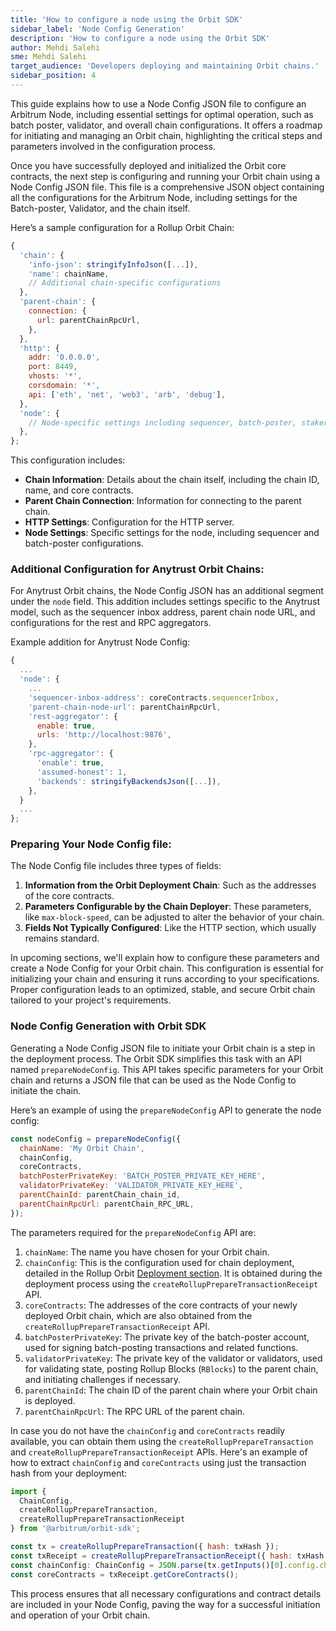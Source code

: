 ```yaml
---
title: 'How to configure a node using the Orbit SDK'
sidebar_label: 'Node Config Generation'
description: 'How to configure a node using the Orbit SDK'
author: Mehdi Salehi
sme: Mehdi Salehi
target_audience: 'Developers deploying and maintaining Orbit chains.'
sidebar_position: 4
---
```

This guide explains how to use a Node Config JSON file to configure an Arbitrum Node, including essential settings for optimal operation, such as batch poster, validator, and overall chain configurations. It offers a roadmap for initiating and managing an Orbit chain, highlighting the critical steps and parameters involved in the configuration process.


Once you have successfully deployed and initialized the Orbit core contracts, the next step is configuring and running your Orbit chain using a Node Config JSON file. This file is a comprehensive JSON object containing all the configurations for the Arbitrum Node, including settings for the Batch-poster, Validator, and the chain itself.


Here’s a sample configuration for a Rollup Orbit Chain:

```js
{
  'chain': {
    'info-json': stringifyInfoJson([...]),
    'name': chainName,
    // Additional chain-specific configurations
  },
  'parent-chain': {
    connection: {
      url: parentChainRpcUrl,
    },
  },
  'http': {
    addr: '0.0.0.0',
    port: 8449,
    vhosts: '*',
    corsdomain: '*',
    api: ['eth', 'net', 'web3', 'arb', 'debug'],
  },
  'node': {
    // Node-specific settings including sequencer, batch-poster, staker configurations
  },
};
```

This configuration includes:

- **Chain Information**: Details about the chain itself, including the chain ID, name, and core contracts.
- **Parent Chain Connection**: Information for connecting to the parent chain.
- **HTTP Settings**: Configuration for the HTTP server.
- **Node Settings**: Specific settings for the node, including sequencer and batch-poster configurations.

### Additional Configuration for Anytrust Orbit Chains:

For Anytrust Orbit chains, the Node Config JSON has an additional segment under the `node` field. This addition includes settings specific to the Anytrust model, such as the sequencer inbox address, parent chain node URL, and configurations for the rest and RPC aggregators.

Example addition for Anytrust Node Config:

```js
{
  ...
  'node': {
    ...
    'sequencer-inbox-address': coreContracts.sequencerInbox,
    'parent-chain-node-url': parentChainRpcUrl,
    'rest-aggregator': {
      enable: true,
      urls: 'http://localhost:9876',
    },
    'rpc-aggregator': {
      'enable': true,
      'assumed-honest': 1,
      'backends': stringifyBackendsJson([...]),
    },
  }
  ...
};
```

### Preparing Your Node Config file:

The Node Config file includes three types of fields:

1. **Information from the Orbit Deployment Chain**: Such as the addresses of the core contracts.
2. **Parameters Configurable by the Chain Deployer**: These parameters, like `max-block-speed`, can be adjusted to alter the behavior of your chain.
3. **Fields Not Typically Configured**: Like the HTTP section, which usually remains standard.

In upcoming sections, we'll explain how to configure these parameters and create a Node Config for your Orbit chain. This configuration is essential for initializing your chain and ensuring it runs according to your specifications. Proper configuration leads to an optimized, stable, and secure Orbit chain tailored to your project's requirements.

### Node Config Generation with Orbit SDK

Generating a Node Config JSON file to initiate your Orbit chain is a step in the deployment process. The Orbit SDK simplifies this task with an API named `prepareNodeConfig`. This API takes specific parameters for your Orbit chain and returns a JSON file that can be used as the Node Config to initiate the chain.

Here’s an example of using the `prepareNodeConfig` API to generate the node config:

```js
const nodeConfig = prepareNodeConfig({
  chainName: 'My Orbit Chain',
  chainConfig,
  coreContracts,
  batchPosterPrivateKey: 'BATCH_POSTER_PRIVATE_KEY_HERE',
  validatorPrivateKey: 'VALIDATOR_PRIVATE_KEY_HERE',
  parentChainId: parentChain_chain_id,
  parentChainRpcUrl: parentChain_RPC_URL,
});
```

The parameters required for the `prepareNodeConfig` API are:

1. `chainName`: The name you have chosen for your Orbit chain.
2. `chainConfig`: This is the configuration used for chain deployment, detailed in the Rollup Orbit [Deployment section](deploying-rollup-chain-with-sdk#4-chainconfig). It is obtained during the deployment process using the `createRollupPrepareTransactionReceipt` API.
3. `coreContracts`: The addresses of the core contracts of your newly deployed Orbit chain, which are also obtained from the `createRollupPrepareTransactionReceipt` API.
4. `batchPosterPrivateKey`: The private key of the batch-poster account, used for signing batch-posting transactions and related functions.
5. `validatorPrivateKey`: The private key of the validator or validators, used for validating state, posting Rollup Blocks (`RBlocks`) to the parent chain, and initiating challenges if necessary.
6. `parentChainId`: The chain ID of the parent chain where your Orbit chain is deployed.
7. `parentChainRpcUrl`: The RPC URL of the parent chain.

In case you do not have the `chainConfig` and `coreContracts` readily available, you can obtain them using the `createRollupPrepareTransaction` and `createRollupPrepareTransactionReceipt` APIs. Here's an example of how to extract `chainConfig` and `coreContracts` using just the transaction hash from your deployment:

```js
import {
  ChainConfig,
  createRollupPrepareTransaction,
  createRollupPrepareTransactionReceipt
} from '@arbitrum/orbit-sdk';

const tx = createRollupPrepareTransaction({ hash: txHash });
const txReceipt = createRollupPrepareTransactionReceipt({ hash: txHash });
const chainConfig: ChainConfig = JSON.parse(tx.getInputs()[0].config.chainConfig);
const coreContracts = txReceipt.getCoreContracts();
```

This process ensures that all necessary configurations and contract details are included in your Node Config, paving the way for a successful initiation and operation of your Orbit chain.
